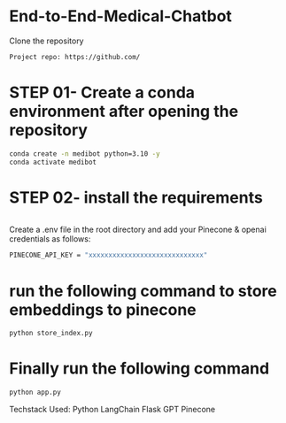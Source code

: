 # End-to-End-Medical-Chatbot
Clone the repository
```bash
Project repo: https://github.com/
```  
# STEP 01- Create a conda environment after opening the repository
```bash
conda create -n medibot python=3.10 -y
conda activate medibot
```
# STEP 02- install the requirements
```bash pip install -r requirements.txt
```
Create a .env file in the root directory and add your Pinecone & openai credentials as follows:
```bash
PINECONE_API_KEY = "xxxxxxxxxxxxxxxxxxxxxxxxxxxxx"

```
# run the following command to store embeddings to pinecone
```bash 
python store_index.py
```
# Finally run the following command
```bash
python app.py
```



Techstack Used:
Python
LangChain
Flask
GPT
Pinecone
